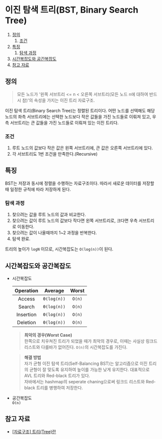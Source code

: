 # 이진 탐색 트리(BST, Binary Search Tree)

1. [정의](#정의)
   1. [조건](#조건)
2. [특징](#특징)
   1. [탐색 과정](#탐색-과정)
3. [시간복잡도와 공간복잡도](#시간복잡도와-공간복잡도)
4. [참고 자료](#참고-자료)

## 정의

> 모든 노드가 '왼쪽 서브트리 <= n < 오른쪽 서브트리(모든 노드 n에 대하여 반드시 참)'의 속성을 가지는 이진 트리 자료구조.

이진 탐색 트리(Binary Search Tree)는 정렬된 트리이다. 어떤 노드를 선택해도 해당 노드의 좌측 서브트리에는 선택한 노드보다 작은 값들을 가진 노드들로 이뤄져 있고, 우측 서브트리는 큰 값들을 가진 노드들로 이뤄져 있는 이진 트리다.

### 조건

1. 루트 노드의 값보다 작은 값은 왼쪽 서브트리에, 큰 값은 오른쪽 서브트리에 있다.
2. 각 서브트리도 1번 조건을 만족한다.(Recursive)

## 특징

BST는 저장과 동시에 정렬을 수행하는 자료구조이다. 따라서 새로운 데이터를 저장할 때 일정한 규칙에 따라 저장하게 된다.

### 탐색 과정

1. 찾으려는 값을 루트 노드의 값과 비교한다.
2. 찾으려는 값이 루트 노드의 값보다 작다면 왼쪽 서브트리로, 크다면 우측 서브트리로 이동한다.
3. 찾으려는 값이 나올때까지 1~2 과정을 반복한다.
4. 탐색 완료.

트리의 높이가 `logN` 이므로, 시간복잡도는 `O(log(n))`이 된다.

## 시간복잡도와 공간복잡도

- 시간복잡도

  | Operation |   Average   | Worst  |
  | :-------: | :---------: | :----: |
  |  Access   | `Θ(log(n))` | `O(n)` |
  |  Search   | `Θ(log(n))` | `O(n)` |
  | Insertion | `Θ(log(n))` | `O(n)` |
  | Deletion  | `Θ(log(n))` | `O(n)` |

  > **최악의 경우(Worst Case)**  
  > 한쪽으로 치우쳐진 트리가 되었을 때가 최악의 경우로, 이때는 사실상 링크드 리스트와 다를바가 없어진다. `O(n)`의 시간복잡도를 가진다.

  > **해결 방법**  
  > 자가 균형 이진 탐색 트리(Self-Balancing BST)는 알고리즘으로 이진 트리의 균형이 잘 맞도록 유지하여 높이를 가능한 낮게 유지한다. 대표적으로 AVL 트리와 Red-black 트리가 있다.  
  > 자바에서는 hashmap의 seperate chaning으로써 링크드 리스트와 Red-black 트리를 병행하여 저장한다.

- 공간복잡도  
  `O(n)`

## 참고 자료

- [[자료구조] 트리(Tree)란](https://gmlwjd9405.github.io/2018/08/12/data-structure-tree.html)
